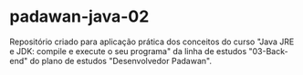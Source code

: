 # padawan-java-02
Repositório criado para aplicação prática dos conceitos do curso "Java JRE e JDK: compile e execute o seu programa" da linha de estudos "03-Back-end" do plano de estudos "Desenvolvedor Padawan".
